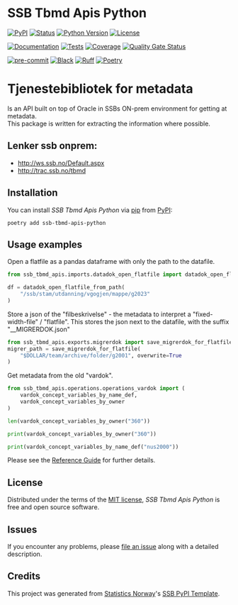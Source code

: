 # SSB Tbmd Apis Python

[![PyPI](https://img.shields.io/pypi/v/ssb-tbmd-apis-python.svg)][pypi status]
[![Status](https://img.shields.io/pypi/status/ssb-tbmd-apis-python.svg)][pypi status]
[![Python Version](https://img.shields.io/pypi/pyversions/ssb-tbmd-apis-python)][pypi status]
[![License](https://img.shields.io/pypi/l/ssb-tbmd-apis-python)][license]

[![Documentation](https://github.com/statisticsnorway/ssb-tbmd-apis-python/actions/workflows/docs.yml/badge.svg)][documentation]
[![Tests](https://github.com/statisticsnorway/ssb-tbmd-apis-python/actions/workflows/tests.yml/badge.svg)][tests]
[![Coverage](https://sonarcloud.io/api/project_badges/measure?project=statisticsnorway_ssb-tbmd-apis-python&metric=coverage)][sonarcov]
[![Quality Gate Status](https://sonarcloud.io/api/project_badges/measure?project=statisticsnorway_ssb-tbmd-apis-python&metric=alert_status)][sonarquality]

[![pre-commit](https://img.shields.io/badge/pre--commit-enabled-brightgreen?logo=pre-commit&logoColor=white)][pre-commit]
[![Black](https://img.shields.io/badge/code%20style-black-000000.svg)][black]
[![Ruff](https://img.shields.io/endpoint?url=https://raw.githubusercontent.com/astral-sh/ruff/main/assets/badge/v2.json)](https://github.com/astral-sh/ruff)
[![Poetry](https://img.shields.io/endpoint?url=https://python-poetry.org/badge/v0.json)][poetry]

[pypi status]: https://pypi.org/project/ssb-tbmd-apis-python/
[documentation]: https://statisticsnorway.github.io/ssb-tbmd-apis-python
[tests]: https://github.com/statisticsnorway/ssb-tbmd-apis-python/actions?workflow=Tests
[sonarcov]: https://sonarcloud.io/summary/overall?id=statisticsnorway_ssb-tbmd-apis-python
[sonarquality]: https://sonarcloud.io/summary/overall?id=statisticsnorway_ssb-tbmd-apis-python
[pre-commit]: https://github.com/pre-commit/pre-commit
[black]: https://github.com/psf/black
[poetry]: https://python-poetry.org/


# Tjenestebibliotek for metadata
Is an API built on top of Oracle in SSBs ON-prem environment for getting at metadata.\
This package is written for extracting the information where possible.

## Lenker ssb onprem:
- http://ws.ssb.no/Default.aspx
- http://trac.ssb.no/tbmd


## Installation

You can install _SSB Tbmd Apis Python_ via [pip] from [PyPI]:

```console
poetry add ssb-tbmd-apis-python
```

## Usage examples

Open a flatfile as a pandas dataframe with only the path to the datafile.
```python
from ssb_tbmd_apis.imports.datadok_open_flatfile import datadok_open_flatfile_from_path

df = datadok_open_flatfile_from_path(
    "/ssb/stam/utdanning/vgogjen/mappe/g2023"
)
```

Store a json of the "filbeskrivelse" - the metadata to interpret a "fixed-width-file" / "flatfile".
This stores the json next to the datafile, with the suffix "__MIGRERDOK.json"
```python
from ssb_tbmd_apis.exports.migrerdok import save_migrerdok_for_flatfile
migrer_path = save_migrerdok_for_flatfile(
    "$DOLLAR/team/archive/folder/g2001", overwrite=True
)
```

Get metadata from the old "vardok".
```python
from ssb_tbmd_apis.operations.operations_vardok import (
    vardok_concept_variables_by_name_def,
    vardok_concept_variables_by_owner
)

len(vardok_concept_variables_by_owner("360"))

print(vardok_concept_variables_by_owner("360"))

print(vardok_concept_variables_by_name_def("nus2000"))
```



Please see the [Reference Guide] for further details.


## License

Distributed under the terms of the [MIT license][license],
_SSB Tbmd Apis Python_ is free and open source software.

## Issues

If you encounter any problems,
please [file an issue] along with a detailed description.

## Credits

This project was generated from [Statistics Norway]'s [SSB PyPI Template].

[statistics norway]: https://www.ssb.no/en
[pypi]: https://pypi.org/
[ssb pypi template]: https://github.com/statisticsnorway/ssb-pypitemplate
[file an issue]: https://github.com/statisticsnorway/ssb-tbmd-apis-python/issues
[pip]: https://pip.pypa.io/

<!-- github-only -->

[license]: https://github.com/statisticsnorway/ssb-tbmd-apis-python/blob/main/LICENSE
[contributor guide]: https://github.com/statisticsnorway/ssb-tbmd-apis-python/blob/main/CONTRIBUTING.md
[reference guide]: https://statisticsnorway.github.io/ssb-tbmd-apis-python/reference.html
